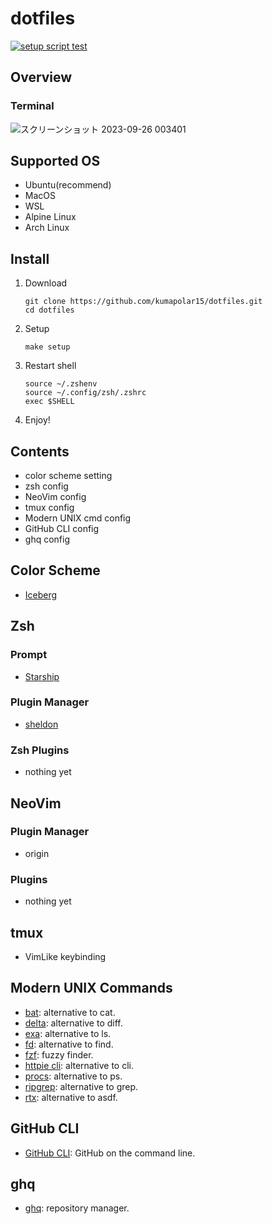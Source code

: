 # dotfiles

[![setup script test](https://github.com/kumapolar15/dotfiles/actions/workflows/setup-test.yml/badge.svg)](https://github.com/kumapolar15/dotfiles/actions/workflows/setup-test.yml)

## Overview

### Terminal

![スクリーンショット 2023-09-26 003401](https://github.com/kumapolar15/dotfiles/assets/129534535/f4e9d253-d698-498e-88aa-aa0f85605970)

## Supported OS

- Ubuntu(recommend)
- MacOS
- WSL
- Alpine Linux
- Arch Linux

## Install

1. Download

   ```shell
   git clone https://github.com/kumapolar15/dotfiles.git
   cd dotfiles
   ```

2. Setup

   ```shell
   make setup
   ```

3. Restart shell

   ```shell
   source ~/.zshenv
   source ~/.config/zsh/.zshrc
   exec $SHELL
   ```

4. Enjoy!

## Contents

- color scheme setting
- zsh config
- NeoVim config
- tmux config
- Modern UNIX cmd config
- GitHub CLI config
- ghq config

## Color Scheme

- [Iceberg](https://github.com/cocopon/iceberg.vim/tree/master)

## Zsh

### Prompt

- [Starship](https://github.com/starship/starship)

### Plugin Manager

- [sheldon](https://github.com/rossmacarthur/sheldon)

### Zsh Plugins

- nothing yet

## NeoVim

### Plugin Manager

- origin

### Plugins

- nothing yet

## tmux

- VimLike keybinding

## Modern UNIX Commands

- [bat](https://github.com/sharkdp/bat): alternative to cat.
- [delta](https://github.com/dandavison/delta): alternative to diff.
- [exa](https://github.com/ogham/exa): alternative to ls.
- [fd](https://github.com/sharkdp/fd): alternative to find.
- [fzf](https://github.com/junegunn/fzf): fuzzy finder.
- [httpie cli](https://github.com/httpie/cli): alternative to cli.
- [procs](https://github.com/dalance/procs): alternative to ps.
- [ripgrep](https://github.com/BurntSushi/ripgrep): alternative to grep.
- [rtx](https://github.com/jdx/rtx): alternative to asdf.

## GitHub CLI

- [GitHub CLI](https://github.com/cli/cli): GitHub on the command line.

## ghq

- [ghq](https://github.com/x-motemen/ghq): repository manager.
